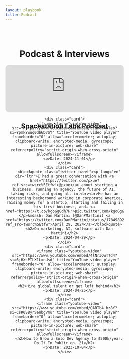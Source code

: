 ```yaml
---
layout: playbook
title: Podcast
---
```


<style>
.container {
    display:flex;
    text-align:center;
    align-items:center;
    overflow:hidden;
}

@media (max-width: 600px) {
    .media {
        width: 100% !important;
    }
}

.youtube-video {
  aspect-ratio: 16 / 9;
  width: 100%;
}
</style>

<div class="container">
<div class="media" style="margin-top: 2rem; width: 75%;">
<h1>Podcast & Interviews</h1>

<div class="grid">
    <div class="card" style="height: 152px">
        <iframe title="Spacestation Labs Podcast" style="border-radius:12px" src="https://open.spotify.com/embed/show/1un8KcnpsA4KGbS05gNIR2?utm_source=generator" width="100%" height="152" frameBorder="0" allowfullscreen="" allow="autoplay; clipboard-write; encrypted-media; fullscreen; picture-in-picture" loading="lazy"></iframe>
        <h2>Spacestation Labs Podcast</h2>
    </div>


    <div class="card">
        <iframe class="youtube-video" src="https://www.youtube.com/embed/cCdhat4ATeo?si=YpmkYwuq0db6D7SY" title="YouTube video player" frameborder="0" allow="accelerometer; autoplay; clipboard-write; encrypted-media; gyroscope; picture-in-picture; web-share" referrerpolicy="strict-origin-when-cross-origin" allowfullscreen></iframe>
        <p>Date: 2024-11-01</p>
    </div>
    <div class="card">
        <blockquote class="twitter-tweet"><p lang="en" dir="ltr">I had a great conversation with <a href="https://twitter.com/pxue?ref_src=twsrc%5Etfw">@pxue</a> about starting a business, running an agency, the future of AI, taking risks, and going all in.<br><br>He has an interesting background working in corporate America, raising money for a startup, starting and failing in his first business, and… <a href="https://t.co/kgoGgGdh7H">pic.twitter.com/kgoGgGdh7H</a></p>&mdash; Dan Martini (@DanPMartini) <a href="https://twitter.com/DanPMartini/status/1784989296371335357?ref_src=twsrc%5Etfw">April 29, 2024</a></blockquote> 
        <h2>On marketing, AI, software with Dan Martini</h2>
        <p>Date: 2024-04-29</p>
    </div>
    <div class="card">
        <iframe class="youtube-video" src="https://www.youtube.com/embed/4lNr3QwTTd4?si=6jHXsPILX1LxnUsd" title="YouTube video player" frameborder="0" allow="accelerometer; autoplay; clipboard-write; encrypted-media; gyroscope; picture-in-picture; web-share" referrerpolicy="strict-origin-when-cross-origin" allowfullscreen></iframe>
        <h2>Hire global talent or get left behind</h2>
        <p>Date: 2024-04-25</p>
    </div>
    <div class="card">
        <iframe class="youtube-video" src="https://www.youtube.com/embed/QARTb4_hz8Y?si=CsR0SByrSenbgVmu" title="YouTube video player" frameborder="0" allow="accelerometer; autoplay; clipboard-write; encrypted-media; gyroscope; picture-in-picture; web-share" referrerpolicy="strict-origin-when-cross-origin" allowfullscreen></iframe>
        <h2>How to Grow a Solo Dev Agency to $500k/year. Do It In Public ep. 21</h2>
        <p>Date: 2023-10-04</p>
    </div>
</div>
</div>

<script async src="https://platform.twitter.com/widgets.js" charset="utf-8"></script>

